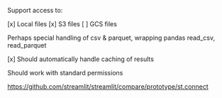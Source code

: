 Support access to:

[x] Local files
[x] S3 files
[ ] GCS files

Perhaps special handling of csv & parquet, wrapping pandas read_csv, read_parquet

[x] Should automatically handle caching of results

Should work with standard permissions

https://github.com/streamlit/streamlit/compare/prototype/st.connect
